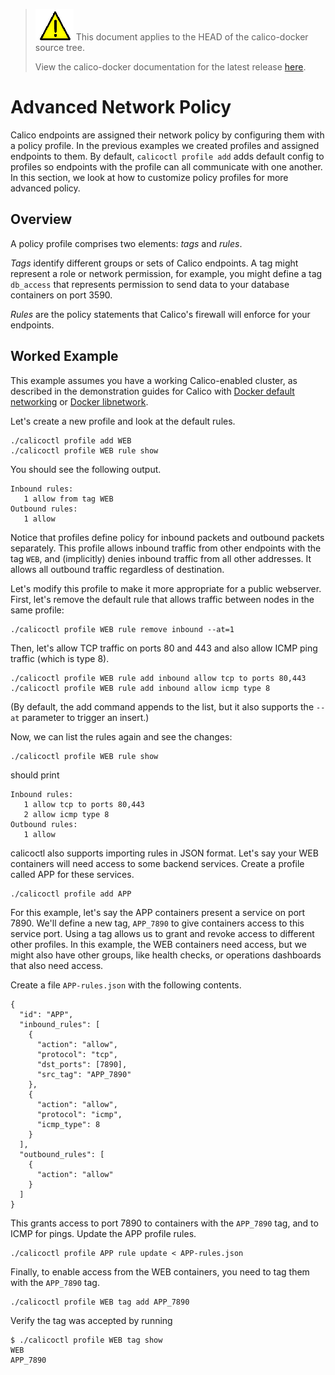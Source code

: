 <!--- master only -->
> ![warning](images/warning.png) This document applies to the HEAD of the calico-docker source tree.
>
> View the calico-docker documentation for the latest release [here](https://github.com/projectcalico/calico-docker/blob/v0.12.0/README.md).
<!--- else
> You are viewing the calico-docker documentation for release **release**.
<!--- end of master only -->

# Advanced Network Policy

Calico endpoints are assigned their network policy by configuring them with a policy profile.  In the previous examples we created profiles and assigned endpoints to them.  By default, `calicoctl profile add` adds default config to profiles so endpoints with the profile can all communicate with one another.  In this section, we look at how to customize policy profiles for more advanced policy.

## Overview

A policy profile comprises two elements: *tags* and *rules*.  

*Tags* identify different groups or sets of Calico endpoints.  A tag might represent a role or network permission, for example, you might define a tag `db_access` that represents permission to send data to your database containers on port 3590.

*Rules* are the policy statements that Calico's firewall will enforce for your endpoints.

## Worked Example

This example assumes you have a working Calico-enabled cluster, as described in the demonstration guides for Calico with [Docker default networking](docs/getting-started/default-networking/Demonstration.md) or [Docker libnetwork](docs/getting-started/libnetwork/Demonstration.md).

Let's create a new profile and look at the default rules.

    ./calicoctl profile add WEB
    ./calicoctl profile WEB rule show

You should see the following output.

    Inbound rules:
       1 allow from tag WEB 
    Outbound rules:
       1 allow

Notice that profiles define policy for inbound packets and outbound packets separately.  This profile allows inbound traffic from other endpoints with the tag `WEB`, and (implicitly) denies inbound traffic from all other addresses.  It allows all outbound traffic regardless of destination.

Let's modify this profile to make it more appropriate for a public webserver. First, let's remove the default rule that allows traffic between nodes in the same profile:
```
./calicoctl profile WEB rule remove inbound --at=1
```

Then, let's allow TCP traffic on ports 80 and 443 and also allow ICMP ping traffic (which is type 8).

```
./calicoctl profile WEB rule add inbound allow tcp to ports 80,443
./calicoctl profile WEB rule add inbound allow icmp type 8
```
(By default, the add command appends to the list, but it also supports the `--at` parameter to trigger an insert.)

Now, we can list the rules again and see the changes:

```
./calicoctl profile WEB rule show
```

should print

```
Inbound rules:
   1 allow tcp to ports 80,443
   2 allow icmp type 8
Outbound rules:
   1 allow
```

calicoctl also supports importing rules in JSON format.  Let's say your WEB containers will need access to some backend services.  Create a profile called APP for these services.

    ./calicoctl profile add APP

For this example, let's say the APP containers present a service on port 7890.  We'll define a new tag, `APP_7890` to give containers access to this service port.  Using a tag allows us to grant and revoke access to different other profiles.  In this example, the WEB containers need access, but we might also have other groups, like health checks, or operations dashboards that also need access.

Create a file `APP-rules.json` with the following contents.

    {
      "id": "APP", 
      "inbound_rules": [
        {
          "action": "allow",
          "protocol": "tcp", 
          "dst_ports": [7890],
          "src_tag": "APP_7890"
        }, 
        {
          "action": "allow", 
          "protocol": "icmp",
          "icmp_type": 8
        }
      ], 
      "outbound_rules": [
        {
          "action": "allow"
        }
      ]
    }

This grants access to port 7890 to containers with the `APP_7890` tag, and to ICMP for pings.  Update the APP profile rules.

    ./calicoctl profile APP rule update < APP-rules.json

Finally, to enable access from the WEB containers, you need to tag them with the `APP_7890` tag.

    ./calicoctl profile WEB tag add APP_7890

Verify the tag was accepted by running

    $ ./calicoctl profile WEB tag show
    WEB
    APP_7890

